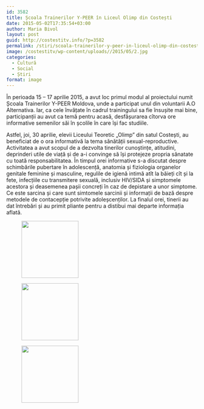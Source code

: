 ```yaml
---
id: 3582
title: Școala Trainerilor Y-PEER în Liceul Olimp din Costești
date: 2015-05-02T17:35:54+03:00
author: Maria Bivol
layout: post
guid: http://costestitv.info/?p=3582
permalink: /stiri/scoala-trainerilor-y-peer-in-liceul-olimp-din-costesti/
image: /costestitv/wp-content/uploads//2015/05/2.jpg
categories:
  - Cultură
  - Social
  - Știri
format: image
---
```

În perioada 15 – 17 aprilie 2015, a avut loc primul modul al proiectului numit Școala Trainerilor Y-PEER Moldova, unde a participat unul din voluntarii A.O Alternativa. Iar, ca cele învățate în cadrul trainingului sa fie însușite mai bine, participanții au avut ca temă pentru acasă, desfășurarea cîtorva ore informative semenilor săi în școlile în care își fac studiile.

Astfel, joi, 30 aprilie, elevii Liceului Teoretic „Olimp” din satul Costești, au beneficiat de o ora informativă la tema sănătății sexual-reproductive. Activitatea a avut scopul de a dezvolta tinerilor cunoștințe, atitudini, deprinderi utile de viață și de a-i convinge să își protejeze propria sănatate cu toată responsabilitatea. În timpul orei informative s-a discutat despre schimbările pubertare în adolescență, anatomia și fiziologia organelor genitale feminine și masculine, regulile de igienă intimă atît la băieți cît și la fete, infecțiile cu transmitere sexuală, inclusiv HIV/SIDA și simptomele acestora și deasemenea pașii concreți în caz de depistare a unor simptome. Ce este sarcina și care sunt simtomele sarcinii și informații de bază despre metodele de contacepție potrivite adoleșcenților. La finalul orei, tinerii au dat întrebări și au primit pliante pentru a distibui mai departe informația aflată.

<div id='gallery-30' class='gallery galleryid-3582 gallery-columns-3 gallery-size-thumbnail'>
  <figure class='gallery-item'> 
  
  <div class='gallery-icon landscape'>
    <a href='/costestitv/stiri/scoala-trainerilor-y-peer-in-liceul-olimp-din-costesti/attachment/2-5/'><img width="150" height="150" src="/costestitv/wp-content/uploads//2015/05/21-150x150.jpg" class="attachment-thumbnail size-thumbnail" alt="" /></a>
  </div></figure><figure class='gallery-item'> 
  
  <div class='gallery-icon landscape'>
    <a href='/costestitv/stiri/scoala-trainerilor-y-peer-in-liceul-olimp-din-costesti/attachment/3-4/'><img width="150" height="150" src="/costestitv/wp-content/uploads//2015/05/3-150x150.jpg" class="attachment-thumbnail size-thumbnail" alt="" /></a>
  </div></figure><figure class='gallery-item'> 
  
  <div class='gallery-icon landscape'>
    <a href='/costestitv/stiri/scoala-trainerilor-y-peer-in-liceul-olimp-din-costesti/attachment/priim/'><img width="150" height="150" src="/costestitv/wp-content/uploads//2015/05/priim-150x150.jpg" class="attachment-thumbnail size-thumbnail" alt="" /></a>
  </div></figure>
</div>